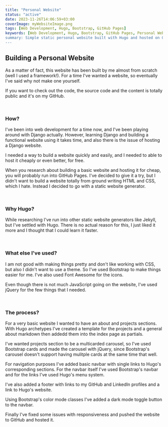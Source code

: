 ```yaml
---
title: "Personal Website"
status: "active"
date: 2023-11-26T14:06:59+03:00
coverImage: myWebsiteImage.png
tags: [Web Development, Hugo, Bootstrap, GitHub Pages]
keywords: [Web Development, Hugo, Bootstrap, GitHub Pages, Personal Website, Fırat Batar, Fırat Batar's Personal Website]
summary: Simple static personal website built with Hugo and hosted on GitHub Pages.
---
```


<!-- Custom styling for this content -->
<style>
a {
    text-decoration: none;
}
</style>

## Building a Personal Website
As a matter of fact, this website has been built by me almost from scratch (well I used a framework!). For a time I've wanted a website, so eventually I've said why not make one yourself.  

If you want to check out the code, the source code and the content is totally public and it's on my [GitHub](https://github.com/firatbatar/firatbatar.github.io).

<br/>

### How?
I've been into web development for a time now, and I've been playing around with [Django](https://www.djangoproject.com/) actually. However, learning Django and building a functional website using it takes time, and also there is the issue of hosting a Django website.  

I needed a way to build a website quickly and easily, and I needed to able to host it cheaply or even better, for free.  

When you research about building a basic website and hosting it for cheap, you will probably run into [GitHub Pages](https://pages.github.com/). I've decided to give it a try, but I didn't want to build a website totally from ground writing HTML and CSS, which I hate. Instead I decided to go with a static website generator.

<br/>

### Why Hugo?
While researching I've run into other static website generators like [Jekyll](https://jekyllrb.com/), but I've settled with [Hugo](https://gohugo.io/). There is no actual reason for this, I just liked it more and I thought that I could learn it faster.

<br/>

### What else I've used?
I am not good with making things pretty and don't like working with CSS, but also I didn't want to use a theme. So I've used [Bootstrap](https://getbootstrap.com/) to make things easier for me. I've also used [Font Awesome](https://fontawesome.com/) for the icons.  

Even though there is not much JavaScript going on the website, I've used [jQuery](https://jquery.com/) for the few things that I needed.

<br/>

### The process?
For a very basic website I wanted to have an about and projects sections. With Hugo archetypes I've created a template for the projects and a general about markdown then addedd them into the index page as partials.  

I've wanted projects section to be a multicarded carousel, so I've used Bootstrap cards and made the carousel with jQuery, since Bootstrap's carousel doesn't support having mulitple cards at the same time that well.  

For navigation purposes I've added basic navbar with single links to Hugo's corresponding sections. For the navbar itself I've used Bootstrap's navbar and for the links I've used Hugo's menu system.  

I've also added a footer with links to my GitHub and LinkedIn profiles and a link to Hugo's website.  

Using Bootstrap's color mode classes I've added a dark mode toggle button to the navbar.  

Finally I've fixed some issues with responsiveness and pushed the website to GitHub and hosted it.  